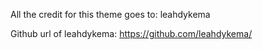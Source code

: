 All the credit for this theme goes to: leahdykema

Github url of leahdykema: https://github.com/leahdykema/
